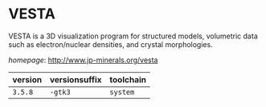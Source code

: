 # VESTA

VESTA is a 3D visualization program for structured models,    volumetric data such as electron/nuclear densities,    and crystal morphologies.

*homepage*: <http://www.jp-minerals.org/vesta>

version | versionsuffix | toolchain
--------|---------------|----------
``3.5.8`` | ``-gtk3`` | ``system``
